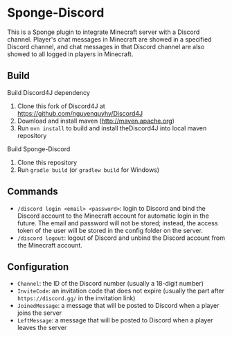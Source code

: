 # Sponge-Discord
This is a Sponge plugin to integrate Minecraft server with a Discord channel.
Player's chat messages in Minecraft are showed in a specified Discord channel, and chat messages in that Discord channel are also showed to all logged in players in Minecraft.  

## Build

Build Discord4J dependency
1. Clone this fork of Discord4J at https://github.com/nguyenquyhy/Discord4J
1. Download and install maven (http://maven.apache.org)
1. Run `mvn install` to build and install theDiscord4J into local maven repository

Build Sponge-Discord
1. Clone this repository
1. Run `gradle build` (or `gradlew build` for Windows)

## Commands

- `/discord login <email> <password>`: login to Discord and bind the Discord account to the Minecraft account for automatic login in the future. The email and password will not be stored; instead, the access token of the user will be stored in the config folder on the server.
- `/discord logout`: logout of Discord and unbind the Discord account from the Minecraft account. 

## Configuration

- `Channel`: the ID of the Discord number (usually a 18-digit number)
- `InviteCode`: an invitation code that does not expire (usually the part after `https://discord.gg/` in the invitation link)
- `JoinedMessage`: a message that will be posted to Discord when a player joins the server
- `LeftMessage`: a message that will be posted to Discord when a player leaves the server